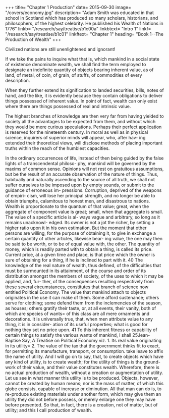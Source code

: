 +++
title= "Chapter 1 Production"
date= 2015-09-30
image= "/covers/economy.jpg"
description= "Adam Smith was educated in that school in Scotland which has produced so many scholars, historians, and philosophers, of the highest celebrity. He published his Wealth of Nations in 1776"
linkb= "/research/say/treatise/b1c00a"
linkbtext= "Intro 1"
linkf= "/research/say/treatise/b1c01"
linkftext= "Chapter 1"
heading= "Book 1--The Production of Wealth"
+++


Civilized nations are still unenlightened and ignorant! 

<!--  are the very nations we
term ! Survey entire provinces of proud Europe; in-
terrogate a hundred, a thousand, or even ten thousand indi-
viduals, and of this whole number, you will hardly, perhaps,
find two embued with the slightest tincture of the improved
science of which the present age so much boasts. This gen-
eral ignorance of recondite truths is by no means so remark-
able as an utter unacquaintance with the simplest rudiments
of knowledge applicable to the situation and circumstances
of everyone. How rare, also, are the qualifications necessary
for one’s own instruction, and how few persons are solely
capable of observing what daily happens, and of questioning
whatever they do not understand! -->


If we take the pains to inquire what that is, which mankind in a social state of existence denominate wealth, we shall find the term employed to designate an indefinite quantity of objects bearing inherent value, as of land, of metal, of coin, of grain, of stuffs, of commodities of every description. 

When they further extend its signification to landed securities, bills, notes of hand, and the like, it is evidently because they contain obligations to deliver things possessed of inherent value.
In point of fact, wealth can only exist where there are things possessed of real and intrinsic value.

The highest branches of knowledge are then very far from having yielded to society all the advantages to be expected
from them, and without which they would be mere curious speculations. Perhaps their perfect application is reserved for
the nineteenth century. In moral as well as in physical science, inquirers of superior minds will appear, who, after hav-
ing extended their theoretical views, will disclose methods of placing important truths within the reach of the humblest capacities. 

In the ordinary occurrences of life, instead of then being guided by the false lights of a transcendental philoso-
phy, mankind will be governed by the maxims of common sense. Opinions will not rest on gratuitous assumptions, but
be the result of an accurate observation of the nature of things.
Thus, habitually and naturally ascending to the source of all
truth, we shall not suffer ourselves to be imposed upon by
empty sounds, or submit to the guidance of erroneous im-
pressions. Corruption, deprived of the weapons of empiri-
cism, will lose her principal strength, and no longer be able
to obtain triumphs, calamitous to honest men, and disastrous
to nations.
Wealth is proportionate to the quantum of that value; great,
when the aggregate of component value is great; small, when
that aggregate is small. The value of a specific article is al-
ways vague and arbitrary, so long as it remains unacknowl-
edged. Its owner is not a jot the richer, by setting a higher
ratio upon it in his own estimation. But the moment that other
persons are willing, for the purpose of obtaining it, to give in
exchange a certain quantity of other articles, likewise bear-
ing value, the one may then be said to be worth, or to be of
equal value with, the other.
The quantity of money, which is readily parted with to obtain
a thing, is called its price. Current price, at a given time and
place, is that price which the owner is sure of obtaining for a
thing, if he is inclined to part with it. 40
The knowledge of the real nature of wealth, thus defined, of
the difficulties that must be surmounted in its attainment, of
the course and order of its distribution amongst the members
of society, of the uses to which it may be applied, and, fur-
ther, of the consequences resulting respectively from these
several circumstances, constitutes that branch of science now
entitled Political Economy.
The value that mankind attach to objects originates in the use
it can make of them. Some afford sustenance; others serve
for clothing; some defend them from the inclemencies of the
season, as houses; others gratify their taste, or, at all events,
their vanity, both of which are species of wants= of this class
are all mere ornaments and decorations. It is universally true,
that, when men attribute value to any thing, it is in consider-
ation of its useful properties; what is good for nothing they
set no price upon. 41 To this inherent fitness or capability of
certain things to satisfy the various wants of mankind, I shall
25Jean-Baptise Say, A Treatise on Political Economy
viz. 1. Its real value originating in its utility= 2. The value of
the tax that the government thinks fit to exact, for permitting
its manufacture, transport, or consumption.
take leave to affix the name of utility. And I will go on to say,
that, to create objects which have any kind of utility, is to
create wealth; for the utility of things is the ground-work of
their value, and their value constitutes wealth.
Wherefore, there is no actual production of wealth, without a
creation or augmentation of utility. Let us see in what manner
this utility is to be produced.
Objects, however, cannot be created by human means; nor is
the mass of matter, of which this globe consists, capable of
increase or diminution. All that man can do is, to re-produce
existing materials under another form, which may give them
an utility they did not before possess, or merely enlarge one
they may have before presented. So that, in fact, there is a
creation, not of matter, but of utility; and this I call production of wealth.

